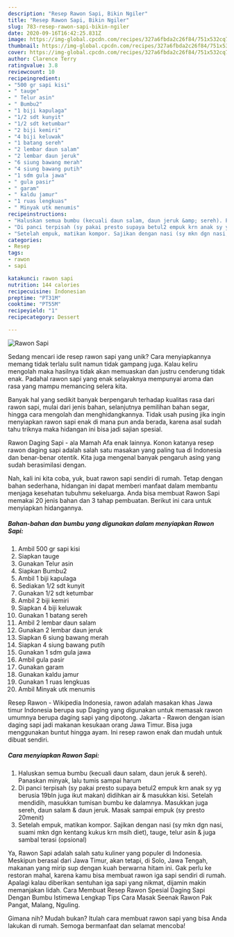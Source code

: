 ```yaml
---
description: "Resep Rawon Sapi, Bikin Ngiler"
title: "Resep Rawon Sapi, Bikin Ngiler"
slug: 783-resep-rawon-sapi-bikin-ngiler
date: 2020-09-16T16:42:25.831Z
image: https://img-global.cpcdn.com/recipes/327a6fbda2c26f84/751x532cq70/rawon-sapi-foto-resep-utama.jpg
thumbnail: https://img-global.cpcdn.com/recipes/327a6fbda2c26f84/751x532cq70/rawon-sapi-foto-resep-utama.jpg
cover: https://img-global.cpcdn.com/recipes/327a6fbda2c26f84/751x532cq70/rawon-sapi-foto-resep-utama.jpg
author: Clarence Terry
ratingvalue: 3.8
reviewcount: 10
recipeingredient:
- "500 gr sapi kisi"
- " tauge"
- " Telur asin"
- " Bumbu2"
- "1 biji kapulaga"
- "1/2 sdt kunyit"
- "1/2 sdt ketumbar"
- "2 biji kemiri"
- "4 biji keluwak"
- "1 batang sereh"
- "2 lembar daun salam"
- "2 lembar daun jeruk"
- "6 siung bawang merah"
- "4 siung bawang putih"
- "1 sdm gula jawa"
- " gula pasir"
- " garam"
- " kaldu jamur"
- "1 ruas lengkuas"
- " Minyak utk menumis"
recipeinstructions:
- "Haluskan semua bumbu (kecuali daun salam, daun jeruk &amp; sereh). Panaskan minyak, lalu tumis sampai harum"
- "Di panci terpisah (sy pakai presto supaya betul2 empuk krn anak sy yg berusia 19bln juga ikut makan) didihkan air &amp; masukkan kisi. Setelah mendidih, masukkan tumisan bumbu ke dalamnya. Masukkan juga sereh, daun salam &amp; daun jeruk. Masak sampai empuk (sy presto 20menit)"
- "Setelah empuk, matikan kompor. Sajikan dengan nasi (sy mkn dgn nasi, suami mkn dgn kentang kukus krn msih diet), tauge, telur asin &amp; juga sambal terasi (opsional)"
categories:
- Resep
tags:
- rawon
- sapi

katakunci: rawon sapi 
nutrition: 144 calories
recipecuisine: Indonesian
preptime: "PT31M"
cooktime: "PT55M"
recipeyield: "1"
recipecategory: Dessert

---
```



![Rawon Sapi](https://img-global.cpcdn.com/recipes/327a6fbda2c26f84/751x532cq70/rawon-sapi-foto-resep-utama.jpg)

Sedang mencari ide resep rawon sapi yang unik? Cara menyiapkannya memang tidak terlalu sulit namun tidak gampang juga. Kalau keliru mengolah maka hasilnya tidak akan memuaskan dan justru cenderung tidak enak. Padahal rawon sapi yang enak selayaknya mempunyai aroma dan rasa yang mampu memancing selera kita.

Banyak hal yang sedikit banyak berpengaruh terhadap kualitas rasa dari rawon sapi, mulai dari jenis bahan, selanjutnya pemilihan bahan segar, hingga cara mengolah dan menghidangkannya. Tidak usah pusing jika ingin menyiapkan rawon sapi enak di mana pun anda berada, karena asal sudah tahu triknya maka hidangan ini bisa jadi sajian spesial.

Rawon Daging Sapi - ala Mamah Afa enak lainnya. Konon katanya resep rawon daging sapi adalah salah satu masakan yang paling tua di Indonesia dan benar-benar otentik. Kita juga mengenal banyak pengaruh asing yang sudah berasimilasi dengan.


Nah, kali ini kita coba, yuk, buat rawon sapi sendiri di rumah. Tetap dengan bahan sederhana, hidangan ini dapat memberi manfaat dalam membantu menjaga kesehatan tubuhmu sekeluarga. Anda bisa membuat Rawon Sapi memakai 20 jenis bahan dan 3 tahap pembuatan. Berikut ini cara untuk menyiapkan hidangannya.

<!--inarticleads1-->

##### Bahan-bahan dan bumbu yang digunakan dalam menyiapkan Rawon Sapi:

1. Ambil 500 gr sapi kisi
1. Siapkan  tauge
1. Gunakan  Telur asin
1. Siapkan  Bumbu2
1. Ambil 1 biji kapulaga
1. Sediakan 1/2 sdt kunyit
1. Gunakan 1/2 sdt ketumbar
1. Ambil 2 biji kemiri
1. Siapkan 4 biji keluwak
1. Gunakan 1 batang sereh
1. Ambil 2 lembar daun salam
1. Gunakan 2 lembar daun jeruk
1. Siapkan 6 siung bawang merah
1. Siapkan 4 siung bawang putih
1. Gunakan 1 sdm gula jawa
1. Ambil  gula pasir
1. Gunakan  garam
1. Gunakan  kaldu jamur
1. Gunakan 1 ruas lengkuas
1. Ambil  Minyak utk menumis


Resep Rawon - Wikipedia Indonesia, rawon adalah masakan khas Jawa timur Indonesia berupa sup Daging yang digunakan untuk memasak rawon umumnya berupa daging sapi yang dipotong. Jakarta - Rawon dengan isian daging sapi jadi makanan kesukaan orang Jawa Timur. Bisa juga menggunakan buntut hingga ayam. Ini resep rawon enak dan mudah untuk dibuat sendiri. 

<!--inarticleads2-->

##### Cara menyiapkan Rawon Sapi:

1. Haluskan semua bumbu (kecuali daun salam, daun jeruk &amp; sereh). Panaskan minyak, lalu tumis sampai harum
1. Di panci terpisah (sy pakai presto supaya betul2 empuk krn anak sy yg berusia 19bln juga ikut makan) didihkan air &amp; masukkan kisi. Setelah mendidih, masukkan tumisan bumbu ke dalamnya. Masukkan juga sereh, daun salam &amp; daun jeruk. Masak sampai empuk (sy presto 20menit)
1. Setelah empuk, matikan kompor. Sajikan dengan nasi (sy mkn dgn nasi, suami mkn dgn kentang kukus krn msih diet), tauge, telur asin &amp; juga sambal terasi (opsional)


Ya, Rawon Sapi adalah salah satu kuliner yang populer di Indonesia. Meskipun berasal dari Jawa Timur, akan tetapi, di Solo, Jawa Tengah, makanan yang mirip sup dengan kuah berwarna hitam ini. Gak perlu ke restoran mahal, karena kamu bisa membuat rawon iga sapi sendiri di rumah. Apalagi kalau diberikan sentuhan iga sapi yang nikmat, dijamin makin memanjakan lidah. Cara Membuat Resep Rawon Spesial Daging Sapi Dengan Bumbu Istimewa Lengkap Tips Cara Masak Seenak Rawon Pak Pangat, Malang, Nguling. 

Gimana nih? Mudah bukan? Itulah cara membuat rawon sapi yang bisa Anda lakukan di rumah. Semoga bermanfaat dan selamat mencoba!

